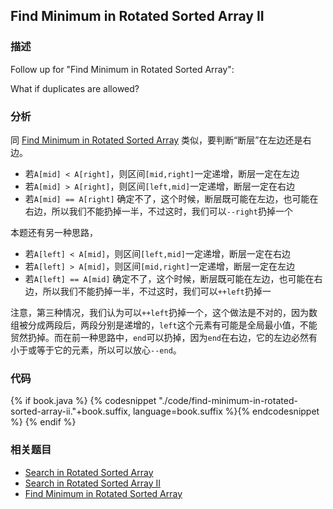 ## Find Minimum in Rotated Sorted Array II

### 描述

Follow up for "Find Minimum in Rotated Sorted Array":

What if duplicates are allowed?


### 分析

同 [Find Minimum in Rotated Sorted Array](find-minimum-in-rotated-sorted-array.md) 类似，要判断“断层”在左边还是右边。

* 若`A[mid] < A[right]`，则区间`[mid,right]`一定递增，断层一定在左边
* 若`A[mid] > A[right]`，则区间`[left,mid]`一定递增，断层一定在右边
* 若`A[mid] == A[right]` 确定不了，这个时候，断层既可能在左边，也可能在右边，所以我们不能扔掉一半，不过这时，我们可以`--right`扔掉一个

本题还有另一种思路，

* 若`A[left] < A[mid]`，则区间`[left,mid]`一定递增，断层一定在右边
* 若`A[left] > A[mid]`，则区间`[mid,right]`一定递增，断层一定在左边
* 若`A[left] == A[mid]` 确定不了，这个时候，断层既可能在左边，也可能在右边，所以我们不能扔掉一半，不过这时，我们可以`++left`扔掉一

注意，第三种情况，我们认为可以`++left`扔掉一个，这个做法是不对的，因为数组被分成两段后，两段分别是递增的，`left`这个元素有可能是全局最小值，不能贸然扔掉。而在前一种思路中，`end`可以扔掉，因为`end`在右边，它的左边必然有小于或等于它的元素，所以可以放心`--end`。


### 代码

{% if book.java %}
{% codesnippet "./code/find-minimum-in-rotated-sorted-array-ii."+book.suffix, language=book.suffix %}{% endcodesnippet %}
{% endif %}


### 相关题目

* [Search in Rotated Sorted Array](search-in-rotated-sorted-array.md)
* [Search in Rotated Sorted Array II](search-in-rotated-sorted-array-ii.md)
* [Find Minimum in Rotated Sorted Array](find-minimum-in-rotated-sorted-array.md)
